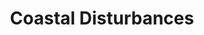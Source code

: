 ---
layout: productions
title: Coastal Disturbances
year: 1989)
image: 
image_credit: 
image_alt:
image_caption:
category: 
details:
  Theatre: Jacksonville Actors Theatre
cast:
  Actor: Michael Lipp
crew:
external_links:
---